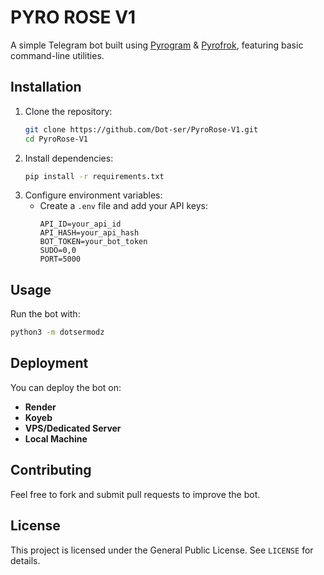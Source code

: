 # PYRO ROSE V1

A simple Telegram bot built using [Pyrogram](https://github.com/pyrogram/pyrogram) & [Pyrofrok](https://github.com/Mayuri-Chan/pyrofork), featuring basic command-line utilities.



## Installation
1. Clone the repository:
   ```sh
   git clone https://github.com/Dot-ser/PyroRose-V1.git
   cd PyroRose-V1
   ```
2. Install dependencies:
   ```sh
   pip install -r requirements.txt
   ```
3. Configure environment variables:
   - Create a `.env` file and add your API keys:
     ```env
     API_ID=your_api_id
     API_HASH=your_api_hash
     BOT_TOKEN=your_bot_token
     SUDO=0,0
     PORT=5000
     ```

## Usage
Run the bot with:
```sh
python3 -m dotsermodz
```

## Deployment
You can deploy the bot on:
- **Render**
- **Koyeb**
- **VPS/Dedicated Server**
- **Local Machine**

## Contributing
Feel free to fork and submit pull requests to improve the bot.

## License
This project is licensed under the General Public License. See `LICENSE` for details.

